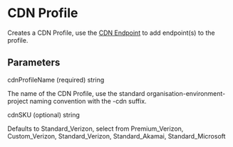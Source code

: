 # CDN Profile

Creates a CDN Profile, use the [CDN Endpoint](CDN/cdn-endpoint.md) to add endpoint(s) to the profile.

## Parameters

cdnProfileName (required) string

The name of the CDN Profile, use the standard organisation-environment-project naming convention with the -cdn suffix.

cdnSKU (optional) string

Defaults to Standard_Verizon, select from Premium_Verizon, Custom_Verizon, Standard_Verizon, Standard_Akamai, Standard_Microsoft